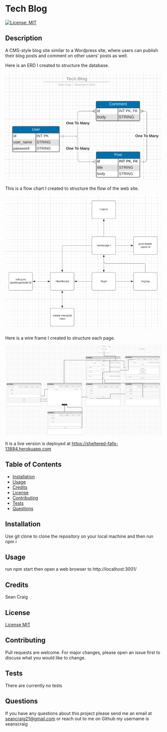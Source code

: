 # Tech Blog

  [![License: MIT](https://img.shields.io/badge/License-MIT-yellow.svg)](https://opensource.org/licenses/MIT)

  ## Description
  A CMS-style blog site similar to a Wordpress site, where users can publish their blog posts and comment on other users' posts as well.

  Here is an ERD I created to structure the database.
  
  ![Tables with field names and link to each other with arrows](./assets/Tech-Blog-ERD.png)

  This is a flow chart I created to structure the flow of the web site.
  
  ![Boxes with names linked together by arrows](./assets/Tech-Blog-Flow-Chart.png)

  Here is a wire frame I created to structure each page.
  
  ![Simple webpage layouts that show where each link goes to](./assets/Tech-Blog-Wireframe.png)

  It is a live version is deployed at https://sheltered-falls-13884.herokuapp.com

  ## Table of Contents
  - [Installation](#installation)
  - [Usage](#usage)
  - [Credits](#credits)
  - [License](#license)
  - [Contributing](#contributing)
  - [Tests](#tests)
  - [Questions](#questions)

  ## Installation 
  Use git clone to clone the repository on your local machine and then run npm i

  ## Usage 
  run npm start then open a web browser to http://localhost:3001/

  ## Credits 
  Sean Craig

  ## License 
  [License MIT](https://opensource.org/licenses/MIT)

  ## Contributing
  Pull requests are welcome. For major changes, please open an issue first to discuss what you would like to change.

  ## Tests
  There are currently no tests

  ## Questions
  If you have any questions about this project please send me an email at seancraig21@gmail.com or reach out to me on Github my username is seanscraig
